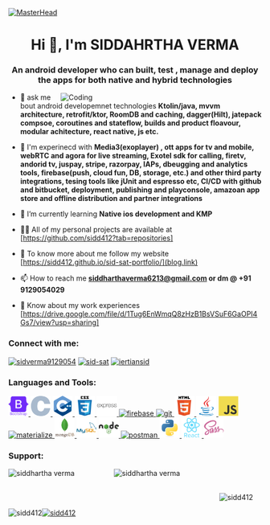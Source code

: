 [![MasterHead](https://blogger.googleusercontent.com/img/b/R29vZ2xl/AVvXsEiv3CjuEunEpPuvrsKEV0f7R_OSPonuZnDUi97Hrz68T9xKpsUHRoFaivipPxNQ6QT3BIHVxtSH85xurEqxSnC1S7rQklKL8vKj40E2xgFWE9ylhjZDHbWoie3Evgl_WjnG2nQ1UxFVs9lg3IAMIv_CHCsuesUuCW_BMddUXU4JErFXLn9Twcy2tKKfHA/s1600/Android-JetpackCompose1.2-Header.png)](https://sidd412.github.io/sid-sat-portfolio/)

<h1 align="center">Hi 👋, I'm SIDDAHRTHA VERMA</h1>
<h3 align="center">An android developer who can built, test , manage and deploy the apps for both native and hybrid technologies</h3>
<img align="right" alt="Coding" width="400" src="https://www.techbabble.zone/content/images/2021/07/46207-programmer-1.gif">


- 💬 ask me bout android developemnet technologies **Ktolin/java, mvvm architecture, retrofit/ktor, RoomDB and caching, dagger(Hilt), jatepack compsoe, coroutines and stateflow, builds and product floavour, modular achitecture,  react native, js etc.**

- 💬 I'm experinecd with **Media3(exoplayer) , ott apps for tv and mobile, webRTC and agora for live streaming, Exotel sdk for calling, firetv, andorid tv, juspay, stripe, razorpay, IAPs, dbeugging and analytics tools, firebase(push, cloud fun, DB, storage, etc.) and other third party integrations, tesing tools like jUnit and espresso etc, CI/CD with github and bitbucket, deployment, publishing and playconsole, amazoan app store and offline distribution and partner integrations**

- 🌱 I’m currently learning **Native ios development and KMP**

- 👨‍💻 All of my personal projects are available at [https://github.com/sidd412?tab=repositories]

- 📝 To know more about me follow my website [https://sidd412.github.io/sid-sat-portfolio/](blog.link)

- 📫 How to reach me **siddharthaverma6213@gmail.com or dm @ +91 9129054029**

- 📄 Know about my work experiences [https://drive.google.com/file/d/1Tug6EnWmqQ8zHzB1BsVSuF6GaOPI4Gs7/view?usp=sharing]

<h3 align="left">Connect with me:</h3>
<p align="left">
<a href="https://github.com/sidd412" target="blank"><img align="center" src="https://raw.githubusercontent.com/rahuldkjain/github-profile-readme-generator/master/src/images/icons/Social/github.svg" alt="sidverma9129054" height="30" width="40" /></a>
<a href="https://linkedin.com/in/sid-sat" target="blank"><img align="center" src="https://raw.githubusercontent.com/rahuldkjain/github-profile-readme-generator/master/src/images/icons/Social/linked-in-alt.svg" alt="sid-sat" height="30" width="40" /></a>
<a href="https://instagram.com/iertiansid" target="blank"><img align="center" src="https://raw.githubusercontent.com/rahuldkjain/github-profile-readme-generator/master/src/images/icons/Social/instagram.svg" alt="iertiansid" height="30" width="40" /></a>

  
</p>

<h3 align="left">Languages and Tools:</h3>
<p align="left"> <a href="https://getbootstrap.com" target="_blank" rel="noreferrer"> <img src="https://raw.githubusercontent.com/devicons/devicon/master/icons/bootstrap/bootstrap-plain-wordmark.svg" alt="bootstrap" width="40" height="40"/> </a> <a href="https://www.cprogramming.com/" target="_blank" rel="noreferrer"> <img src="https://raw.githubusercontent.com/devicons/devicon/master/icons/c/c-original.svg" alt="c" width="40" height="40"/> </a> <a href="https://www.w3schools.com/cpp/" target="_blank" rel="noreferrer"> <img src="https://raw.githubusercontent.com/devicons/devicon/master/icons/cplusplus/cplusplus-original.svg" alt="cplusplus" width="40" height="40"/> </a> <a href="https://www.w3schools.com/css/" target="_blank" rel="noreferrer"> <img src="https://raw.githubusercontent.com/devicons/devicon/master/icons/css3/css3-original-wordmark.svg" alt="css3" width="40" height="40"/> </a> <a href="https://expressjs.com" target="_blank" rel="noreferrer"> <img src="https://raw.githubusercontent.com/devicons/devicon/master/icons/express/express-original-wordmark.svg" alt="express" width="40" height="40"/> </a> <a href="https://firebase.google.com/" target="_blank" rel="noreferrer"> <img src="https://www.vectorlogo.zone/logos/firebase/firebase-icon.svg" alt="firebase" width="40" height="40"/> </a> <a href="https://git-scm.com/" target="_blank" rel="noreferrer"> <img src="https://www.vectorlogo.zone/logos/git-scm/git-scm-icon.svg" alt="git" width="40" height="40"/> </a> <a href="https://www.w3.org/html/" target="_blank" rel="noreferrer"> <img src="https://raw.githubusercontent.com/devicons/devicon/master/icons/html5/html5-original-wordmark.svg" alt="html5" width="40" height="40"/> </a> <a href="https://www.java.com" target="_blank" rel="noreferrer"> <img src="https://raw.githubusercontent.com/devicons/devicon/master/icons/java/java-original.svg" alt="java" width="40" height="40"/> </a> <a href="https://developer.mozilla.org/en-US/docs/Web/JavaScript" target="_blank" rel="noreferrer"> <img src="https://raw.githubusercontent.com/devicons/devicon/master/icons/javascript/javascript-original.svg" alt="javascript" width="40" height="40"/> </a> <a href="https://materializecss.com/" target="_blank" rel="noreferrer"> <img src="https://raw.githubusercontent.com/prplx/svg-logos/5585531d45d294869c4eaab4d7cf2e9c167710a9/svg/materialize.svg" alt="materialize" width="40" height="40"/> </a> <a href="https://www.mongodb.com/" target="_blank" rel="noreferrer"> <img src="https://raw.githubusercontent.com/devicons/devicon/master/icons/mongodb/mongodb-original-wordmark.svg" alt="mongodb" width="40" height="40"/> </a> <a href="https://www.mysql.com/" target="_blank" rel="noreferrer"> <img src="https://raw.githubusercontent.com/devicons/devicon/master/icons/mysql/mysql-original-wordmark.svg" alt="mysql" width="40" height="40"/> </a> <a href="https://nodejs.org" target="_blank" rel="noreferrer"> <img src="https://raw.githubusercontent.com/devicons/devicon/master/icons/nodejs/nodejs-original-wordmark.svg" alt="nodejs" width="40" height="40"/> </a> <a href="https://postman.com" target="_blank" rel="noreferrer"> <img src="https://www.vectorlogo.zone/logos/getpostman/getpostman-icon.svg" alt="postman" width="40" height="40"/> </a> <a href="https://www.python.org" target="_blank" rel="noreferrer"> <img src="https://raw.githubusercontent.com/devicons/devicon/master/icons/python/python-original.svg" alt="python" width="40" height="40"/> </a> <a href="https://reactjs.org/" target="_blank" rel="noreferrer"> <img src="https://raw.githubusercontent.com/devicons/devicon/master/icons/react/react-original-wordmark.svg" alt="react" width="40" height="40"/> </a> <a href="https://sass-lang.com" target="_blank" rel="noreferrer"> <img src="https://raw.githubusercontent.com/devicons/devicon/master/icons/sass/sass-original.svg" alt="sass" width="40" height="40"/> </a> </p>

<h3 align="left">Support:</h3>
<p><a href="https://www.buymeacoffee.com/siddhartha verma"> <img align="left" src="https://cdn.buymeacoffee.com/buttons/v2/default-yellow.png" height="50" width="210" alt="siddhartha verma" /></a><a href="https://ko-fi.com/siddhartha verma"> <img align="left" src="https://cdn.ko-fi.com/cdn/kofi3.png?v=3" height="50" width="210" alt="siddhartha verma" /></a></p><br><br>


<p>&nbsp;<img align="left"  src="https://github-readme-stats.vercel.app/api?username=sidd412&show_icons=true&locale=en" alt="sidd412" /></p>

<p><img align="left" src="https://github-readme-streak-stats.herokuapp.com/?user=sidd412&" alt="sidd412" /></p>
<p align="left"> <a href="https://github.com/ryo-ma/github-profile-trophy"><img src="https://github-profile-trophy.vercel.app/?username=sidd412" alt="sidd412" /></a> </p>

